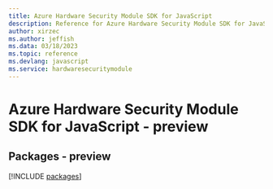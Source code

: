 ```yaml
---
title: Azure Hardware Security Module SDK for JavaScript
description: Reference for Azure Hardware Security Module SDK for JavaScript
author: xirzec
ms.author: jeffish
ms.data: 03/18/2023
ms.topic: reference
ms.devlang: javascript
ms.service: hardwaresecuritymodule
---
```

# Azure Hardware Security Module SDK for JavaScript - preview
## Packages - preview
[!INCLUDE [packages](hardware-security-module-index.md)]